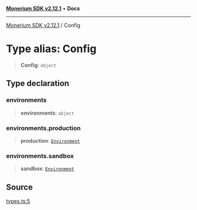 [**Monerium SDK v2.12.1**](../README.md) • **Docs**

---

[Monerium SDK v2.12.1](../README.md) / Config

# Type alias: Config

> **Config**: `object`

## Type declaration

### environments

> **environments**: `object`

### environments.production

> **production**: [`Environment`](Environment.md)

### environments.sandbox

> **sandbox**: [`Environment`](Environment.md)

## Source

[types.ts:5](https://github.com/monerium/js-monorepo/blob/d7b4845046d718e3ed53164705f9a159eb0876ba/packages/sdk/src/types.ts#L5)
